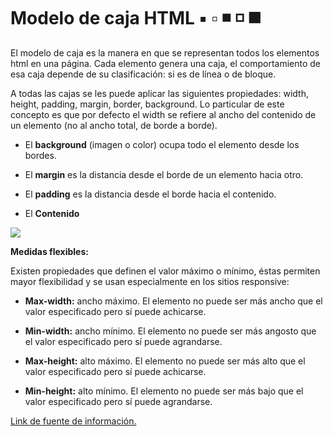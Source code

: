 # Modelo de caja HTML ▪️ ▫️ ◾️ ◽️ ◼️

El modelo de caja es la manera en que se representan todos los elementos html en una página. Cada elemento genera una caja, el comportamiento de esa caja depende de su clasificación: si es de línea o de bloque.

A todas las cajas se les puede aplicar las siguientes propiedades: width, height, padding, margin, border, background. Lo particular de este concepto es que por defecto el width se refiere al ancho del contenido de un elemento (no al ancho total, de borde a borde). 

* El **background** (imagen o color) ocupa todo el elemento desde los bordes.


* El **margin** es la distancia desde el borde de un elemento hacia otro.


* El **padding** es la distancia desde el borde hacia el contenido.

* El **Contenido**

<img src = "https://www.oscarblancarteblog.com/wp-content/uploads/2017/10/MoxModel-secciones.png">

**Medidas flexibles:**


Existen propiedades que definen el valor máximo o mínimo, éstas permiten mayor flexibilidad y se usan especialmente en los sitios responsive:

* **Max-width:** ancho máximo. El elemento no puede ser más ancho que el valor especificado pero sí puede achicarse.

* **Min-width:** ancho mínimo.  El elemento no puede ser más angosto que el valor especificado pero sí puede agrandarse.

* **Max-height:** alto máximo. El elemento no puede ser más alto que el valor especificado pero sí puede achicarse.

* **Min-height:** alto mínimo. El elemento no puede ser más bajo que el valor especificado pero sí puede agrandarse.


[Link de fuente de información.](https://www.laurachuburu.com.ar/tutoriales/modelo-de-caja.php#:~:text=Definici%C3%B3n,de%20l%C3%ADnea%20o%20de%20bloque.)
